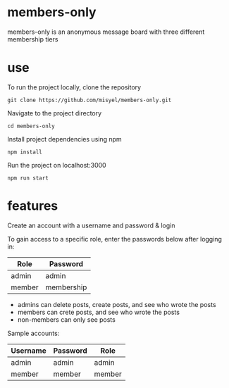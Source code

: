 # members-only
members-only is an anonymous message board with three different membership tiers

# use

To run the project locally, clone the repository 
```
git clone https://github.com/misyel/members-only.git
```
Navigate to the project directory
```
cd members-only 
```
Install project dependencies using npm
```
npm install
```
Run the project on localhost:3000
```
npm run start
```

# features

Create an account with a username and password & login

To gain access to a specific role, enter the passwords below after logging in:

| Role   | Password    |
| -------| ------------|
| admin  | admin       |
| member | membership  |

* admins can delete posts, create posts, and see who wrote the posts
* members can crete posts, and see who wrote the posts
* non-members can only see posts

Sample accounts:

| Username  | Password | Role     |
| --------- | -------- | -------- |
| admin     | admin    | admin    |
| member    | member   | member   |




